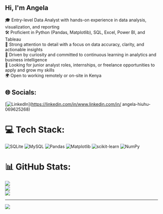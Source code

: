 ## Hi, I'm Angela

🎓 Entry-level Data Analyst with hands-on experience in data analysis, visualization, and reporting<br/>
🛠 Proficient in Python (Pandas, Matplotlib), SQL, Excel, Power BI, and Tableau<br/>
🔎 Strong attention to detail with a focus on data accuracy, clarity, and actionable insights<br/>
🧭 Driven by curiosity and committed to continuous learning in analytics and business intelligence<br/>
💼 Looking for junior analyst roles, internships, or freelance opportunities to apply and grow my skills<br/>
🌍 Open to working remotely or on-site in Kenya




## 🌐 Socials:
[![LinkedIn](https://img.shields.io/badge/LinkedIn-%230077B5.svg?logo=linkedin&logoColor=white)](https://linkedin.com/in/www.linkedin.com/in/ angela-hiuhu-069625268) 

# 💻 Tech Stack:
![SQLite](https://img.shields.io/badge/sqlite-%2307405e.svg?style=for-the-badge&logo=sqlite&logoColor=white) ![MySQL](https://img.shields.io/badge/mysql-4479A1.svg?style=for-the-badge&logo=mysql&logoColor=white) ![Pandas](https://img.shields.io/badge/pandas-%23150458.svg?style=for-the-badge&logo=pandas&logoColor=white) ![Matplotlib](https://img.shields.io/badge/Matplotlib-%23ffffff.svg?style=for-the-badge&logo=Matplotlib&logoColor=black) ![scikit-learn](https://img.shields.io/badge/scikit--learn-%23F7931E.svg?style=for-the-badge&logo=scikit-learn&logoColor=white) ![NumPy](https://img.shields.io/badge/numpy-%23013243.svg?style=for-the-badge&logo=numpy&logoColor=white)
# 📊 GitHub Stats:
![](https://github-readme-stats.vercel.app/api?username=Angela-Hiuhu&theme=dark&hide_border=false&include_all_commits=false&count_private=false)<br/>
![](https://nirzak-streak-stats.vercel.app/?user=Angela-Hiuhu&theme=dark&hide_border=false)<br/>
![](https://github-readme-stats.vercel.app/api/top-langs/?username=Angela-Hiuhu&theme=dark&hide_border=false&include_all_commits=false&count_private=false&layout=compact)

---
[![](https://visitcount.itsvg.in/api?id=Angela-Hiuhu&icon=4&color=0)](https://visitcount.itsvg.in)

<!-- Proudly created with GPRM ( https://gprm.itsvg.in ) -->
